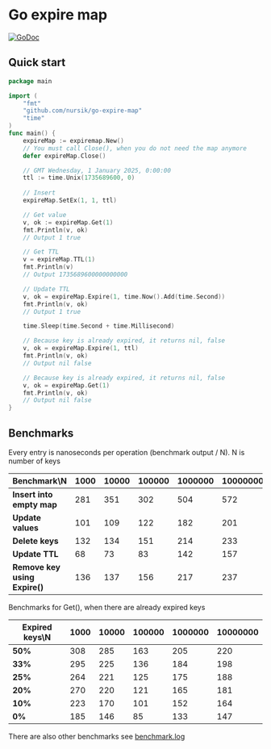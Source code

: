 # Go expire map
[![GoDoc](https://godoc.org/github.com/nursik/go-expire-map?status.svg)](https://godoc.org/github.com/nursik/go-expire-map)

## Quick start
```go
package main

import (
	"fmt"
	"github.com/nursik/go-expire-map"
	"time"
)
func main() {
	expireMap := expiremap.New()
    // You must call Close(), when you do not need the map anymore
    defer expireMap.Close()

    // GMT Wednesday, 1 January 2025, 0:00:00
    ttl := time.Unix(1735689600, 0)
    
    // Insert
    expireMap.SetEx(1, 1, ttl)

    // Get value
    v, ok := expireMap.Get(1)
    fmt.Println(v, ok)
    // Output 1 true

    // Get TTL
    v = expireMap.TTL(1)
    fmt.Println(v)
    // Output 1735689600000000000

    // Update TTL
    v, ok = expireMap.Expire(1, time.Now().Add(time.Second))
    fmt.Println(v, ok)
    // Output 1 true

    time.Sleep(time.Second + time.Millisecond)

    // Because key is already expired, it returns nil, false
    v, ok = expireMap.Expire(1, ttl)
    fmt.Println(v, ok)
    // Output nil false

    // Because key is already expired, it returns nil, false
    v, ok = expireMap.Get(1)
    fmt.Println(v, ok)
    // Output nil false
}

```

## Benchmarks

Every entry is nanoseconds per operation (benchmark output / N). N is number of keys

| Benchmark\N  | 1000 | 10000 | 100000 | 1000000 | 10000000 |
| ------------ | ---- | ----- | ------ | ------- | -------- |
| **Insert into empty map**     | 281 | 351 | 302 | 504 | 572 |
| **Update values**             | 101 | 109 | 122 | 182 | 201 |
| **Delete keys**               | 132 | 134 | 151 | 214 | 233 |
| **Update TTL**                |  68 | 73  | 83  | 142 | 157 |
| **Remove key using Expire()** | 136 | 137 | 156 | 217 | 237 |

Benchmarks for Get(), when there are already expired keys

| Expired keys\N  | 1000 | 10000 | 100000 | 1000000 | 10000000 |
| ------------    | ---- | ----- | ------ | ------- | -------- |
| **50%**         | 308  | 285   | 163    | 205     | 220 |
| **33%**         | 295  | 225   | 136    | 184     | 198 |
| **25%**         | 264  | 221   | 125    | 175     | 188 |
| **20%**         | 270  | 220   | 121    | 165     | 181 |
| **10%**         | 223  | 170   | 101    | 152     | 164 |
| **0%**          | 185  | 146   |  85    | 133     | 147 | 

There are also other benchmarks see [benchmark.log](https://github.com/nursik/go-expire-map/blob/master/benchmark.log)